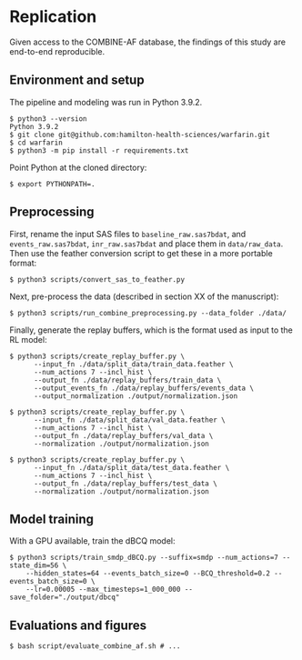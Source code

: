 # Replication

Given access to the COMBINE-AF database, the findings of this study are
end-to-end reproducible.

## Environment and setup

The pipeline and modeling was run in Python 3.9.2.

    $ python3 --version
    Python 3.9.2
    $ git clone git@github.com:hamilton-health-sciences/warfarin.git
    $ cd warfarin
    $ python3 -m pip install -r requirements.txt

Point Python at the cloned directory:

    $ export PYTHONPATH=.

## Preprocessing

First, rename the input SAS files to `baseline_raw.sas7bdat`, and
`events_raw.sas7bdat`, `inr_raw.sas7bdat` and place them in `data/raw_data`.
Then use the feather conversion script to get these in a more portable format:

    $ python3 scripts/convert_sas_to_feather.py

Next, pre-process the data (described in section XX of the manuscript):

    $ python3 scripts/run_combine_preprocessing.py --data_folder ./data/

Finally, generate the replay buffers, which is the format used as input to the
RL model:

    $ python3 scripts/create_replay_buffer.py \
          --input_fn ./data/split_data/train_data.feather \
          --num_actions 7 --incl_hist \
          --output_fn ./data/replay_buffers/train_data \
          --output_events_fn ./data/replay_buffers/events_data \
          --output_normalization ./output/normalization.json

    $ python3 scripts/create_replay_buffer.py \
          --input_fn ./data/split_data/val_data.feather \
          --num_actions 7 --incl_hist \
          --output_fn ./data/replay_buffers/val_data \
          --normalization ./output/normalization.json

    $ python3 scripts/create_replay_buffer.py \
          --input_fn ./data/split_data/test_data.feather \
          --num_actions 7 --incl_hist \
          --output_fn ./data/replay_buffers/test_data \
          --normalization ./output/normalization.json

## Model training

With a GPU available, train the dBCQ model:

    $ python3 scripts/train_smdp_dBCQ.py --suffix=smdp --num_actions=7 --state_dim=56 \
        --hidden_states=64 --events_batch_size=0 --BCQ_threshold=0.2 --events_batch_size=0 \
        --lr=0.00005 --max_timesteps=1_000_000 --save_folder="./output/dbcq"

## Evaluations and figures

    $ bash script/evaluate_combine_af.sh # ...
